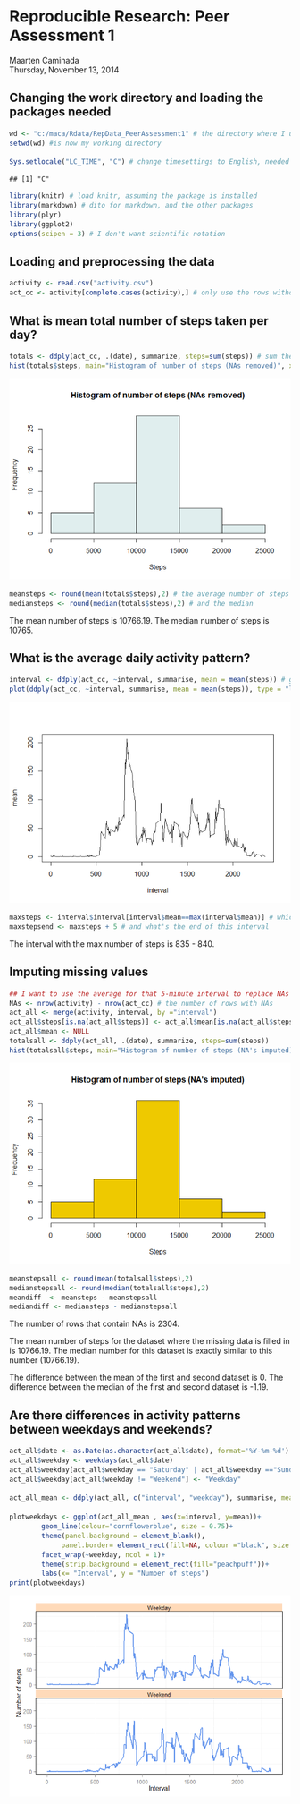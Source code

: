 # Reproducible Research: Peer Assessment 1
Maarten Caminada  
Thursday, November 13, 2014  

## Changing the work directory and loading the packages needed


```r
wd <- "c:/maca/Rdata/RepData_PeerAssessment1" # the directory where I unzipped the datafiles
setwd(wd) #is now my working directory

Sys.setlocale("LC_TIME", "C") # change timesettings to English, needed for the final plot
```

```
## [1] "C"
```

```r
library(knitr) # load knitr, assuming the package is installed
library(markdown) # dito for markdown, and the other packages
library(plyr)
library(ggplot2)
options(scipen = 3) # I don't want scientific notation
```

## Loading and preprocessing the data


```r
activity <- read.csv("activity.csv") 
act_cc <- activity[complete.cases(activity),] # only use the rows without missing values
```

## What is mean total number of steps taken per day?


```r
totals <- ddply(act_cc, .(date), summarize, steps=sum(steps)) # sum the number of steps by date
hist(totals$steps, main="Histogram of number of steps (NAs removed)", xlab="Steps", col="azure2")
```

![](PA1_template_files/figure-html/unnamed-chunk-3-1.png) 

```r
meansteps <- round(mean(totals$steps),2) # the average number of steps taken daily
mediansteps <- round(median(totals$steps),2) # and the median
```

The mean number of steps is 10766.19. The median number of steps is 10765.

## What is the average daily activity pattern?


```r
interval <- ddply(act_cc, ~interval, summarise, mean = mean(steps)) # get the averages per interval
plot(ddply(act_cc, ~interval, summarise, mean = mean(steps)), type = "l") # time series plot of 5-minute interval
```

![](PA1_template_files/figure-html/unnamed-chunk-4-1.png) 

```r
maxsteps <- interval$interval[interval$mean==max(interval$mean)] # which interval contains the max number of steps
maxstepsend <- maxsteps + 5 # and what's the end of this interval
```

The interval with the max number of steps is 835 - 840.

## Imputing missing values


```r
## I want to use the average for that 5-minute interval to replace NAs 
NAs <- nrow(activity) - nrow(act_cc) # the number of rows with NAs
act_all <- merge(activity, interval, by ="interval")
act_all$steps[is.na(act_all$steps)] <- act_all$mean[is.na(act_all$steps)]
act_all$mean <- NULL
totalsall <- ddply(act_all, .(date), summarize, steps=sum(steps))
hist(totalsall$steps, main="Histogram of number of steps (NA's imputed)", xlab="Steps", col="gold2")
```

![](PA1_template_files/figure-html/unnamed-chunk-5-1.png) 

```r
meanstepsall <- round(mean(totalsall$steps),2)
medianstepsall <- round(median(totalsall$steps),2)
meandiff  <- meansteps - meanstepsall
mediandiff <- mediansteps - medianstepsall
```

The number of rows that contain NAs is 2304. 

The mean number of steps for the dataset where the missing data is filled in is 10766.19. 
The median number for this dataset is exactly similar to this number (10766.19).

The difference between the mean of the first and second dataset is 0.
The difference between the median of the first and second dataset is -1.19.

## Are there differences in activity patterns between weekdays and weekends?


```r
act_all$date <- as.Date(as.character(act_all$date), format='%Y-%m-%d') # we need dates here
act_all$weekday <- weekdays(act_all$date)
act_all$weekday[act_all$weekday == "Saturday" | act_all$weekday =="Sunday"] <- "Weekend"
act_all$weekday[act_all$weekday != "Weekend"] <- "Weekday"

act_all_mean <- ddply(act_all, c("interval", "weekday"), summarise, mean = mean(steps)) # mean per interval over weekday/weekend

plotweekdays <- ggplot(act_all_mean , aes(x=interval, y=mean))+
        geom_line(colour="cornflowerblue", size = 0.75)+
        theme(panel.background = element_blank(),
             panel.border= element_rect(fill=NA, colour ="black", size = 0.5, linetype="solid"))+
        facet_wrap(~weekday, ncol = 1)+
        theme(strip.background = element_rect(fill="peachpuff"))+
        labs(x= "Interval", y = "Number of steps")       
print(plotweekdays)
```

![](PA1_template_files/figure-html/unnamed-chunk-6-1.png) 
